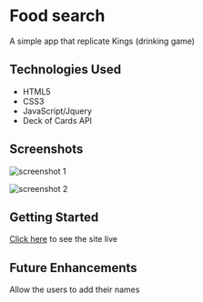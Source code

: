 # Food search

A simple app that replicate Kings (drinking game)

## Technologies Used 

- HTML5
- CSS3
- JavaScript/Jquery
- Deck of Cards API

## Screenshots

![screenshot 1](#)

![screenshot 2](#)

## Getting Started 

[Click here](#) to see the site live

## Future Enhancements
Allow the users to add their names
